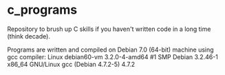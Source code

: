 c_programs
==========

Repository to brush up C skills if you haven't written code in a long time (think decade).

Programs are written and compiled on Debian 7.0 (64-bit) machine using gcc compiler:
Linux debian60-vm 3.2.0-4-amd64 #1 SMP Debian 3.2.46-1 x86_64 GNU/Linux
gcc (Debian 4.7.2-5) 4.7.2
